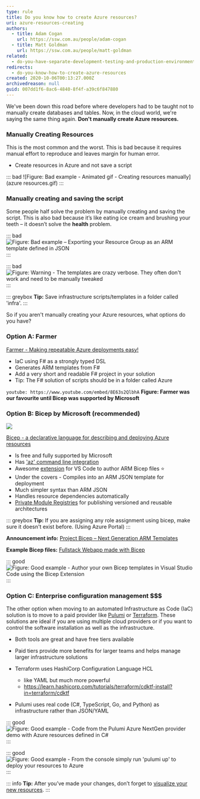 ```yaml
---
type: rule
title: Do you know how to create Azure resources?
uri: azure-resources-creating
authors:
  - title: Adam Cogan
    url: https://ssw.com.au/people/adam-cogan
  - title: Matt Goldman
    url: https://ssw.com.au/people/matt-goldman
related:
  - do-you-have-separate-development-testing-and-production-environments
redirects:
  - do-you-know-how-to-create-azure-resources
created: 2020-10-06T00:13:27.000Z
archivedreason: null
guid: 007dd1f6-8ac6-4840-8f4f-a39c6f847880
---
```

We've been down this road before where developers had to be taught not to manually create databases and tables. Now, in the cloud world, we're saying the same thing again. **Don't manually create Azure resources.**

<!--endintro-->

### Manually Creating Resources

This is the most common and the worst. This is bad because it requires manual effort to reproduce and leaves margin for human error.

* Create resources in Azure and not save a script

::: bad
!\[Figure: Bad example - Animated gif - Creating resources manually](azure resources.gif)
:::

### Manually creating and saving the script

Some people half solve the problem by manually creating and saving the script. This is also bad because it’s like eating ice cream and brushing your teeth – it doesn’t solve the **health** problem.

::: bad
![Figure: Bad example – Exporting your Resource Group as an ARM template defined in JSON](azure-bad-1.png)
:::

::: bad
![Figure: Warning - The templates are crazy verbose. They often don't work and need to be manually tweaked](azure-bad-2.png)
:::

::: greybox
**Tip:** Save infrastructure scripts/templates in a folder called 'infra'.
:::

So if you aren't manually creating your Azure resources, what options do you have?

### Option A: Farmer

[Farmer - Making repeatable Azure deployments easy!](https://compositionalit.github.io/farmer/)

* IaC using F# as a strongly typed DSL
* Generates ARM templates from F#
* Add a very short and readable F# project in your solution
* Tip: The F# solution of scripts should be in a folder called Azure

`youtube: https://www.youtube.com/embed/8E63s2QlbhA`
**Figure: Farmer was our favourite until Bicep was supported by Microsoft**

### Option B: Bicep by Microsoft (recommended)

![](BicepLogoImage.png)

[Bicep - a declarative language for describing and deploying Azure resources](https://github.com/Azure/bicep)

* Is free and fully supported by Microsoft
* Has ['az' command line integration](https://docs.microsoft.com/en-us/cli/azure/bicep?view=azure-cli-latest)
* Awesome [extension](https://marketplace.visualstudio.com/items?itemName=ms-azuretools.vscode-bicep) for VS Code to author ARM Bicep files ⭐️
* Under the covers - Compiles into an ARM JSON template for deployment
* Much simpler syntax than ARM JSON
* Handles resource dependencies automatically
* [Private Module Registries](https://docs.microsoft.com/en-us/azure/azure-resource-manager/bicep/private-module-registry?tabs=azure-powershell) for publishing versioned and reusable architectures

::: greybox
**Tip:** If you are assigning any role assignment using bicep, make sure it doesn't exist before. (Using Azure Portal)
:::

**Announcement info:** [Project Bicep – Next Generation ARM Templates](https://devblogs.microsoft.com/devops/project-bicep-next-generation-arm-templates/)

**Example Bicep files:** [Fullstack Webapp made with Bicep](https://github.com/william-liebenberg/BicepFlex)

::: good
![Figure: Good example - Author your own Bicep templates in Visual Studio Code using the Bicep Extension](Bicep.png)
:::

### Option C: Enterprise configuration management $$$

The other option when moving to an automated Infrastructure as Code (IaC) solution is to move to a paid provider like [Pulumi](https://www.pulumi.com) or [Terraform](https://registry.terraform.io/providers/hashicorp/azurerm/latest/docs). These solutions are ideal if you are using multiple cloud providers or if you want to control the software installation as well as the infrastructure. 

* Both tools are great and have free tiers available
* Paid tiers provide more benefits for larger teams and helps manage larger infrastructure solutions
* Terraform uses HashiCorp Configuration Language HCL

  * like YAML but much more powerful
  * https://learn.hashicorp.com/tutorials/terraform/cdktf-install?in=terraform/cdktf
* Pulumi uses real code (C#, TypeScript, Go, and Python) as infrastructure rather than JSON/YAML

::: good
![Figure: Good example - Code from the Pulumi Azure NextGen provider demo with Azure resources defined in C#](pulumi3.png)
:::

::: good
![Figure: Good example - From the console simply run 'pulumi up' to deploy your resources to Azure](pulumi2.png)
:::

::: info
**Tip:** After you’ve made your changes, don’t forget to [visualize your new resources](/azure-resources-visualizing).
:::